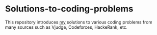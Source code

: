 # Solutions-to-coding-problems

This repository introduces [my](https://github.com/EarthAkkharawat) solutions to various coding problems from many sources such as Vjudge, Codeforces, HackeRank, etc.
